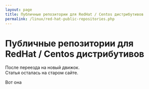 ```yaml
---
layout: page
title: Публичные репозитории для RedHat / Centos дистрибутивов
permalink: /linux/red-hat-public-repositories.php
---
```



# Публичные репозитории для RedHat / Centos дистрибутивов


После переезда на новый движок.  
Статья осталась на старом сайте.

Вот она <a href="http://prev.sysadm.ru/linux/red-hat-public-repositories.php"></a>

